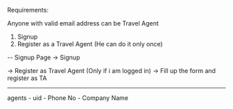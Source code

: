 Requirements:

Anyone with valid email address can be Travel Agent

1. Signup
2. Register as a Travel Agent (He can do it only once)

-- Signup Page -> Signup

-> Register as Travel Agent (Only if i am logged in) -> Fill up the form and register as TA

----

agents
	- uid
		- Phone No
		- Company Name

